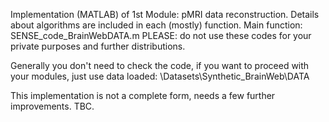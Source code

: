 Implementation (MATLAB) of 1st Module: pMRI data reconstruction.
  Details about algorithms are included in each (mostly) function.
  Main function: SENSE_code_BrainWebDATA.m
  PLEASE: do not use these codes for your private purposes and further distributions.
  
  Generally you don't need to check the code, if you want to proceed with your modules, just use data loaded:
  \Datasets\Synthetic_BrainWeb\DATA
  
  This implementation is not a complete form, needs a few further improvements.
  TBC. 
